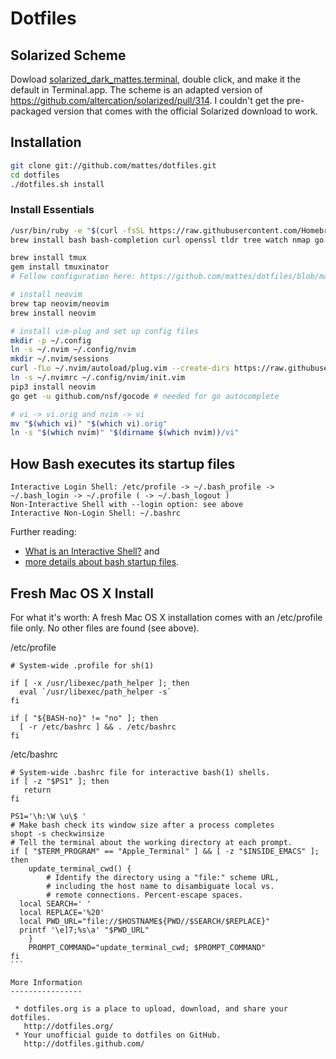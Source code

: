 Dotfiles
========

Solarized Scheme
----------------

Dowload [solarized_dark_mattes.terminal](/solarized_dark_mattes.terminal), double click, and make it the default in Terminal.app.
The scheme is an adapted version of https://github.com/altercation/solarized/pull/314.
I couldn't get the pre-packaged version that comes with the official Solarized download to work.


Installation
------------

```bash
git clone git://github.com/mattes/dotfiles.git
cd dotfiles
./dotfiles.sh install
```

### Install Essentials

```bash
/usr/bin/ruby -e "$(curl -fsSL https://raw.githubusercontent.com/Homebrew/install/master/install)"
brew install bash bash-completion curl openssl tldr tree watch nmap go the_silver_searcher

brew install tmux
gem install tmuxinator
# Follow configuration here: https://github.com/mattes/dotfiles/blob/master/home/tmux.conf

# install neovim
brew tap neovim/neovim
brew install neovim

# install vim-plug and set up config files
mkdir -p ~/.config
ln -s ~/.nvim ~/.config/nvim
mkdir ~/.nvim/sessions
curl -fLo ~/.nvim/autoload/plug.vim --create-dirs https://raw.githubusercontent.com/junegunn/vim-plug/master/plug.vim
ln -s ~/.nvimrc ~/.config/nvim/init.vim
pip3 install neovim
go get -u github.com/nsf/gocode # needed for go autocomplete

# vi -> vi.orig and nvim -> vi
mv "$(which vi)" "$(which vi).orig"
ln -s "$(which nvim)" "$(dirname $(which nvim))/vi"
```


How Bash executes its startup files
-----------------------------------

```
Interactive Login Shell: /etc/profile -> ~/.bash_profile -> ~/.bash_login -> ~/.profile ( -> ~/.bash_logout )
Non-Interactive Shell with --login option: see above
Interactive Non-Login Shell: ~/.bashrc
```

Further reading: 

  * [What is an Interactive Shell?](http://www.gnu.org/software/bash/manual/bashref.html#What-is-an-Interactive-Shell_003f) and
  * [more details about bash startup files](http://www.gnu.org/software/bash/manual/bashref.html#Bash-Startup-Files).


Fresh Mac OS X Install
----------------------

For what it's worth: A fresh Mac OS X installation comes with an /etc/profile file only. No other files are found (see above).

/etc/profile
````
# System-wide .profile for sh(1)

if [ -x /usr/libexec/path_helper ]; then
  eval `/usr/libexec/path_helper -s`
fi

if [ "${BASH-no}" != "no" ]; then
  [ -r /etc/bashrc ] && . /etc/bashrc
fi
````

/etc/bashrc
````
# System-wide .bashrc file for interactive bash(1) shells.
if [ -z "$PS1" ]; then
   return
fi

PS1='\h:\W \u\$ '
# Make bash check its window size after a process completes
shopt -s checkwinsize
# Tell the terminal about the working directory at each prompt.
if [ "$TERM_PROGRAM" == "Apple_Terminal" ] && [ -z "$INSIDE_EMACS" ]; then
    update_terminal_cwd() {
        # Identify the directory using a "file:" scheme URL,
        # including the host name to disambiguate local vs.
        # remote connections. Percent-escape spaces.
  local SEARCH=' '
  local REPLACE='%20'
  local PWD_URL="file://$HOSTNAME${PWD//$SEARCH/$REPLACE}"
  printf '\e]7;%s\a' "$PWD_URL"
    }
    PROMPT_COMMAND="update_terminal_cwd; $PROMPT_COMMAND"
fi
```

More Information
----------------

 * dotfiles.org is a place to upload, download, and share your dotfiles.  
   http://dotfiles.org/
 * Your unofficial guide to dotfiles on GitHub.  
   http://dotfiles.github.com/
